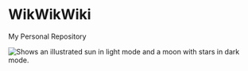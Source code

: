 # WikWikWiki
My Personal Repository

<picture>
  <source media="(prefers-color-scheme: dark)" srcset="https://www.bing.com/images/blob?bcid=rwL-HmE.ihQICXJN.X1NkaT7qu.w.....x0">
  <source media="(prefers-color-scheme: light)" srcset="https://www.bing.com/images/blob?bcid=rwL-HmE.ihQICXJN.X1NkaT7qu.w.....x0">
  <img alt="Shows an illustrated sun in light mode and a moon with stars in dark mode." https://www.bing.com/images/blob?bcid=rwL-HmE.ihQICXJN.X1NkaT7qu.w.....x0">
</picture>
